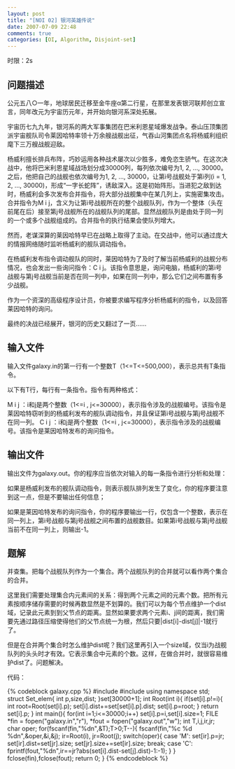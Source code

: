 ```yaml
---
layout: post
title: "[NOI 02] 银河英雄传说"
date: 2007-07-09 22:48 
comments: true
categories: [OI, Algorithm, Disjoint-set]
---
```


时限：2s

## 问题描述 ##

公元五八○一年，地球居民迁移至金牛座α第二行星，在那里发表银河联邦创立宣言，同年改元为宇宙历元年，并开始向银河系深处拓展。

宇宙历七九九年，银河系的两大军事集团在巴米利恩星域爆发战争。泰山压顶集团派宇宙舰队司令莱因哈特率领十万余艘战舰出征，气吞山河集团点名将杨威利组织麾下三万艘战舰迎敌。

杨威利擅长排兵布阵，巧妙运用各种战术屡次以少胜多，难免恣生骄气。在这次决战中，他将巴米利恩星域战场划分成30000列，每列依次编号为1, 2, …, 30000。之后，他把自己的战舰也依次编号为1, 2, …, 30000，让第i号战舰处于第i列(i = 1, 2, …, 30000)，形成“一字长蛇阵”，诱敌深入。这是初始阵形。当进犯之敌到达时，杨威利会多次发布合并指令，将大部分战舰集中在某几列上，实施密集攻击。合并指令为M i j，含义为让第i号战舰所在的整个战舰队列，作为一个整体（头在前尾在后）接至第j号战舰所在的战舰队列的尾部。显然战舰队列是由处于同一列的一个或多个战舰组成的。合并指令的执行结果会使队列增大。

然而，老谋深算的莱因哈特早已在战略上取得了主动。在交战中，他可以通过庞大的情报网络随时监听杨威利的舰队调动指令。

在杨威利发布指令调动舰队的同时，莱因哈特为了及时了解当前杨威利的战舰分布情况，也会发出一些询问指令：C i j。该指令意思是，询问电脑，杨威利的第i号战舰与第j号战舰当前是否在同一列中，如果在同一列中，那么它们之间布置有多少战舰。

作为一个资深的高级程序设计员，你被要求编写程序分析杨威利的指令，以及回答莱因哈特的询问。

最终的决战已经展开，银河的历史又翻过了一页……


## 输入文件 ##

输入文件galaxy.in的第一行有一个整数T（1<=T<=500,000），表示总共有T条指令。

以下有T行，每行有一条指令。指令有两种格式：

M i j ：i和j是两个整数（1<=i , j<=30000），表示指令涉及的战舰编号。该指令是莱因哈特窃听到的杨威利发布的舰队调动指令，并且保证第i号战舰与第j号战舰不在同一列。
C i j ：i和j是两个整数（1<=i , j<=30000），表示指令涉及的战舰编号。该指令是莱因哈特发布的询问指令。

## 输出文件 ##

输出文件为galaxy.out。你的程序应当依次对输入的每一条指令进行分析和处理：

如果是杨威利发布的舰队调动指令，则表示舰队排列发生了变化，你的程序要注意到这一点，但是不要输出任何信息；

如果是莱因哈特发布的询问指令，你的程序要输出一行，仅包含一个整数，表示在同一列上，第i号战舰与第j号战舰之间布置的战舰数目。如果第i号战舰与第j号战舰当前不在同一列上，则输出-1。

## 题解 ##

并查集。把每个战舰队列作为一个集合。两个战舰队列的合并就可以看作两个集合的合并。

这里我们需要处理集合内元素间的关系：得到两个元素之间的元素个数。把所有元素按顺序储存需要的时候再数显然是不划算的。我们可以为每个节点维护一个dist域，记录此元素到到父节点的距离。显然如果要求两个元素i、j间的距离，我们需要先通过路径压缩使得他们的父节点统一为根，然后只要|dist[i]-dist[j]|-1就行了。

但是在合并两个集合时怎么维护dist呢？我们这里再引入一个size域，仅当i为战舰队列的头头时才有效。它表示集合中元素的个数。这样，在做合并时，就很容易维护dist了。问题解决。

代码：

{% codeblock galaxy.cpp %}
#include <cstdio>
#include <cstdlib>
using namespace std;
struct Set_elem{ int p,size,dist; }set[30000+1];
int Root(int i){
	if(set[i].p!=i){
		int root=Root(set[i].p);
		set[i].dist+=set[set[i].p].dist;
		set[i].p=root;
	}
	return set[i].p;
}
int main(){
	for(int i=1;i<=30000;i++)	set[i].p=i,set[i].size=1;
	FILE *fin = fopen("galaxy.in","r"), *fout = fopen("galaxy.out","w");
	int T,i,j,ir,jr;	char oper;
	for(fscanf(fin,"%dn",&T);T>0;T--){
		fscanf(fin,"%c %d %dn",&oper,&i,&j);
		ir=Root(i), jr=Root(j);
		switch(oper){
			case 'M':
				set[ir].p=jr;
				set[ir].dist=set[jr].size;
				set[jr].size+=set[ir].size;
				break;
			case 'C':
				fprintf(fout,"%dn",ir==jr?abs(set[i].dist-set[j].dist)-1:-1);
		}
	}
	fclose(fin),fclose(fout);
	return 0;
}
{% endcodeblock %}